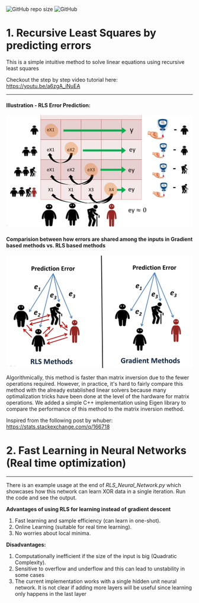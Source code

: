 
![GitHub repo size](https://img.shields.io/github/repo-size/hunar4321/RLS_Learning)
![GitHub](https://img.shields.io/github/license/hunar4321/RLS_Learning)

# 1. Recursive Least Squares by predicting errors
This is a simple intuitive method to solve linear equations using recursive least squares

Checkout the step by step video tutorial here: https://youtu.be/a6zgA_iNuEA

------------

#### Illustration - RLS Error Prediction:

![](images/rls_figure.jpg)

#### Comparision between how errors are shared among the inputs in Gradient based methods vs. RLS based methods
![](images/comparision.jpg)

Algorithmically, this method is faster than matrix inversion due to the fewer operations required. However, in practice, it's hard to fairly compare this method with the already established linear solvers because many optimalization tricks have been done at the level of the hardware for matrix operations. We added a simple C++ implementation using Eigen library to compare the performance of this method to the matrix inversion method.

Inspired from the following post by whuber: https://stats.stackexchange.com/q/166718

# 2. Fast Learning in Neural Networks (Real time optimization)
-----------------------------------
There is an example usage at the end of *RLS_Neural_Network.py* which showcases how this network can learn XOR data in a single iteration. Run the code and see the output.

**Advantages of using RLS for learning instead of gradient descent**
1. Fast learning and sample efficiency (can learn in one-shot).
2. Online Learning (suitable for real time learning).
3. No worries about local minima.

**Disadvantages:**
1. Computationally inefficient if the size of the input is big (Quadratic Complexity).
2. Sensitive to overflow and underflow and this can lead to unstability in some cases
3. The current implementation works with a single hidden unit neural network. It is not clear if adding more layers will be useful since learning only happens in the last layer 

